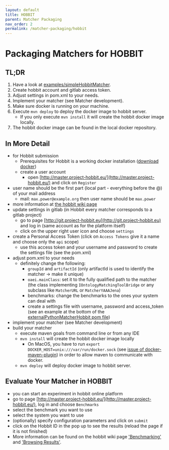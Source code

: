 ```yaml
---
layout: default
title: HOBBIT
parent: Matcher Packaging
nav_order: 2
permalink: /matcher-packaging/hobbit
---
```


# Packaging Matchers for HOBBIT

## TL;DR
1. Have a look at [examples/simpleHobbitMatcher](https://github.com/dwslab/melt/tree/master/examples/simpleHobbitMatcher).
2. Create hobbit account and gitlab access token.
3. Adjust settings in pom.xml to your needs.
4. Implement your matcher (see Matcher development).
5. Make sure docker is running on your machine.
6. Execute ```mvn deploy``` to deploy the docker image to hobbit server.
   - If you only execute ```mvn install``` it will create the hobbit docker image locally.
7.  The hobbit docker image can be found in the local docker repository.

## In More Detail
- for Hobbit submission
  - Prerequisites for Hobbit is a working docker installation ([download docker](https://www.docker.com/get-docker))
  - create a user account
      - open [http://master.project-hobbit.eu/](http://master.project-hobbit.eu/)  and click on ```Register```
 - user name should be the first part (local part - everything before the @) of your mail address
      - mail: `max.power@example.org` then user name should be `max.power`
 - more information at [the  hobbit wiki page](https://hobbit-project.github.io/master.html#user-registration)
  - update settings in gitlab (in Hobbit every matcher corresponds to a gitlab project)
      - go to page [http://git.project-hobbit.eu](http://git.project-hobbit.eu) and log in (same account as for the platform itself)
      - click on the upper right user icon and choose `settings`
  - create a Personal Access Token (click on `Access Tokens` give it a name and choose only the `api` scope)
      - use this access token and your username and password to create the settings file (see the pom.xml)
- adjust pom.xml to your needs
  - definitely change the following:
      - `groupId` and `artifactId` (only artifactId is used to identify the matcher -> make it unique)
      - `oaei.mainClass`: set it to the fully qualified path to the matcher (the class implementing ```IOntologyMatchingToolBridge``` or any subclass like ```MatcherURL``` or ```MatcherYAAAJena```)
      - benchmarks: change the benchmarks to the ones your system can deal with
      - create a settings file with username, password and access_token (see an example at the bottom of the [externalPythonMatcherHobbit pom file](https://github.com/dwslab/melt/blob/b1a34274f9368b5f07224b159b619710a6af3043/examples/externalPythonMatcherHobbit/pom.xml#L151))
- implement your matcher (see Matcher development)
- build your matcher
  - execute maven goals from command line or from any IDE
  - ```mvn install``` will create the hobbit docker image locally
      - On MacOS, you have to run ```export DOCKER_HOST=unix:///var/run/docker.sock``` (see [issue of docker-maven-plugin](https://github.com/spotify/docker-maven-plugin/issues/218)) in order to allow maven to communicate with docker.
  - ```mvn deploy``` will deploy docker image to hobbit server.


## Evaluate Your Matcher in HOBBIT

- you can start an experiment in hobbit online platform
- go to page [http://master.project-hobbit.eu/](http://master.project-hobbit.eu/), log in and choose `Benchmarks`
- select the benchmark you want to use
- select the system you want to use
- (optionally) specify configuration parameters and click on `submit`
- click on the Hobbit ID in the pop up to see the results (reload the page if it is not finished)
- More information can be found on the hobbit wiki page ['Benchmarking'](https://hobbit-project.github.io/benchmarking) and ['Browsing Results'](https://hobbit-project.github.io/browsing_results.html).
